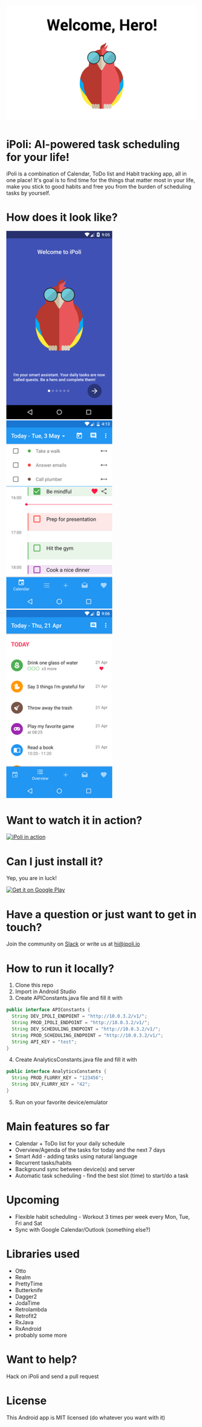# ![iPoli](github/logo.png)

# iPoli: AI-powered task scheduling for your life!

iPoli is a combination of Calendar, ToDo list and Habit tracking app, all in one place! It's goal is to find time for the things that matter most in your life, make you stick to good habits and free you from the burden of scheduling tasks by yourself.

# How does it look like?

<img src="./github/screens/welcome.png" width="280px"/>
<img src="./github/screens/calendar.png" width="280px"/>
<img src="./github/screens/overview.png" width="280px"/>

# Want to watch it in action?

[![iPoli in action](http://img.youtube.com/vi/PTUseDG5g2g/0.jpg)](http://www.youtube.com/watch?v=PTUseDG5g2g "iPoli: Smart Calendar & To Do List Android app")

# Can I just install it?

Yep, you are in luck!

<a href="https://play.google.com/store/apps/details?id=io.ipoli.android"><img alt="Get it on Google Play" src="https://play.google.com/intl/en_us/badges/images/generic/en-play-badge.png" height="80" width="250"/></a>

# Have a question or just want to get in touch?

Join the community on [Slack](https://slofile.com/slack/productivityhackers) or write us at [hi@ipoli.io](mailto:hi@ipoli.io)

# How to run it locally?

1. Clone this repo
2. Import in Android Studio
3. Create APIConstants.java file and fill it with

  ```java
  public interface APIConstants {
    String DEV_IPOLI_ENDPOINT = "http://10.0.3.2/v1/";
    String PROD_IPOLI_ENDPOINT = "http://10.0.3.2/v1/";
    String DEV_SCHEDULING_ENDPOINT = "http://10.0.3.2/v1/";
    String PROD_SCHEDULING_ENDPOINT = "http://10.0.3.2/v1/";
    String API_KEY = "test";
  }
  ```
4. Create AnalyticsConstants.java file and fill it with

  ```java
  public interface AnalyticsConstants {
    String PROD_FLURRY_KEY = "123456";
    String DEV_FLURRY_KEY = "42";
  }
  ```
5. Run on your favorite device/emulator

# Main features so far

* Calendar + ToDo list for your daily schedule
* Overview/Agenda of the tasks for today and the next 7 days
* Smart Add - adding tasks using natural language
* Recurrent tasks/habits
* Background sync between device(s) and server
* Automatic task scheduling - find the best slot (time) to start/do a task

# Upcoming

* Flexible habit scheduling - Workout 3 times per week every Mon, Tue, Fri and Sat
* Sync with Google Calendar/Outlook (something else?)

# Libraries used

* Otto
* Realm
* PrettyTime
* Butterknife
* Dagger2
* JodaTime
* Retrolambda
* Retrofit2
* RxJava
* RxAndroid
* probably some more

# Want to help?

Hack on iPoli and send a pull request

# License

This Android app is MIT licensed (do whatever you want with it)
